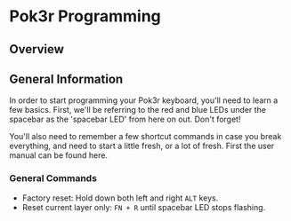 # Pok3r Programming

## Overview


## General Information

In order to start programming your Pok3r keyboard, you'll need to learn a few basics. First, we'll be referring to the red and blue LEDs under the spacebar as the 'spacebar LED' from here on out. Don't forget!

You'll also need to remember a few shortcut commands in case you break everything, and need to start a little fresh, or a lot of fresh. First the user manual can be found here.

### General Commands

* Factory reset: Hold down both left and right `ALT` keys.
* Reset current layer only: `FN + R` until spacebar LED stops flashing.

